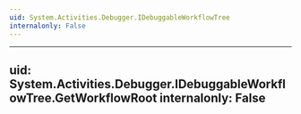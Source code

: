 ```yaml
---
uid: System.Activities.Debugger.IDebuggableWorkflowTree
internalonly: False
---
```


---
uid: System.Activities.Debugger.IDebuggableWorkflowTree.GetWorkflowRoot
internalonly: False
---
